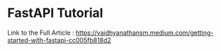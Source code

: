 # FastAPI Tutorial

Link to the Full Article : https://vaidhyanathansm.medium.com/getting-started-with-fastapi-cc005fb818d2
